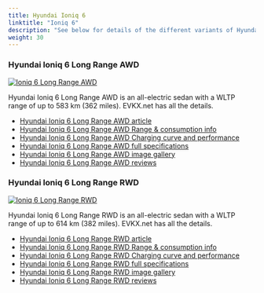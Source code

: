 ```yaml
---
title: Hyundai Ioniq 6
linktitle: "Ioniq 6"
description: "See below for details of the different variants of Hyundai Ioniq 6"
weight: 30
---
```

### Hyundai Ioniq 6 Long Range AWD

<a href="ioniq_6_long_range_awd/"><img src="https://media.evkx.net/multimedia/models/hyundai/ioniq_6/ioniq_6_long_range_awd/main_1_st.jpg" class="img-fluid" alt="Ioniq 6 Long Range AWD" ></a>

Hyundai Ioniq 6 Long Range AWD is an all-electric sedan with a WLTP range of up to 583 km (362 miles). EVKX.net has all the details. 

- [Hyundai Ioniq 6 Long Range AWD article](ioniq_6_long_range_awd/)
- [Hyundai Ioniq 6 Long Range AWD Range & consumption info](ioniq_6_long_range_awd/rangeandconsumption)
- [Hyundai Ioniq 6 Long Range AWD Charging curve and performance](ioniq_6_long_range_awd/chargingcurve)
- [Hyundai Ioniq 6 Long Range AWD full specifications](ioniq_6_long_range_awd/specifications)
- [Hyundai Ioniq 6 Long Range AWD image gallery](ioniq_6_long_range_awd/gallery)
- [Hyundai Ioniq 6 Long Range AWD reviews](ioniq_6_long_range_awd/reviews)

### Hyundai Ioniq 6 Long Range RWD

<a href="ioniq_6_long_range_rwd/"><img src="https://media.evkx.net/multimedia/models/hyundai/ioniq_6/ioniq_6_long_range_rwd/main_1_st.jpg" class="img-fluid" alt="Ioniq 6 Long Range RWD" ></a>

Hyundai Ioniq 6 Long Range RWD is an all-electric sedan with a WLTP range of up to 614 km (382 miles). EVKX.net has all the details. 

- [Hyundai Ioniq 6 Long Range RWD article](ioniq_6_long_range_rwd/)
- [Hyundai Ioniq 6 Long Range RWD Range & consumption info](ioniq_6_long_range_rwd/rangeandconsumption)
- [Hyundai Ioniq 6 Long Range RWD Charging curve and performance](ioniq_6_long_range_rwd/chargingcurve)
- [Hyundai Ioniq 6 Long Range RWD full specifications](ioniq_6_long_range_rwd/specifications)
- [Hyundai Ioniq 6 Long Range RWD image gallery](ioniq_6_long_range_rwd/gallery)
- [Hyundai Ioniq 6 Long Range RWD reviews](ioniq_6_long_range_rwd/reviews)

